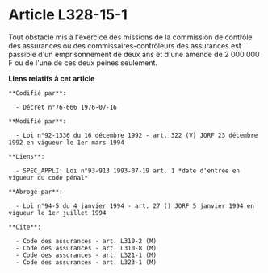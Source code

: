 # Article L328-15-1

Tout obstacle mis à l'exercice des missions de la commission de contrôle des assurances ou des commissaires-contrôleurs des
assurances est passible d'un emprisonnement de deux ans et d'une amende de 2 000 000 F ou de l'une de ces deux peines
seulement.

**Liens relatifs à cet article**

	**Codifié par**:

	  - Décret n°76-666 1976-07-16

	**Modifié par**:

	  - Loi n°92-1336 du 16 décembre 1992 - art. 322 (V) JORF 23 décembre 1992 en vigueur le 1er mars 1994

	**Liens**:

	  - SPEC_APPLI: Loi n°93-913 1993-07-19 art. 1 *date d'entrée en vigueur du code pénal*

	**Abrogé par**:

	  - Loi n°94-5 du 4 janvier 1994 - art. 27 () JORF 5 janvier 1994 en vigueur le 1er juillet 1994

	**Cite**:

	  - Code des assurances - art. L310-2 (M)
	  - Code des assurances - art. L310-8 (M)
	  - Code des assurances - art. L321-1 (M)
	  - Code des assurances - art. L323-1 (M)
